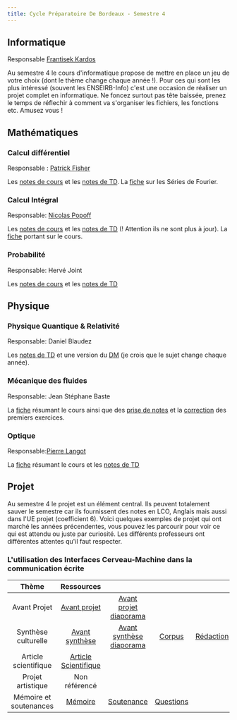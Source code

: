 ```yaml
---
title: Cycle Préparatoire De Bordeaux - Semestre 4
---
```


## Informatique

Responsable [Frantisek Kardos](https://www.labri.fr/index.php?n=Annuaires.Profile&id=Kardos_ID1346656366)

Au semestre 4 le cours d'informatique propose de mettre en place un jeu de votre
choix (dont le thème change chaque année !). Pour ces qui sont les plus
intéressé (souvent les ENSEIRB-Info) c'est une occasion de réaliser un projet
complet en informatique. Ne foncez surtout pas tête baissée, prenez le temps de
réflechir à comment va s'organiser les fichiers, les fonctions etc. Amusez vous !

## Mathématiques

### Calcul différentiel

Responsable : [Patrick Fisher](https://www.math.u-bordeaux.fr/~pfischer/Welcome.html)

Les [notes de cours](maths/diff.pdf) et les [notes de TD](maths/diff-td.pdf).
La [fiche](maths/fourier.pdf) sur les Séries de Fourier.

### Calcul Intégral

Responsable: [Nicolas Popoff](https://www.math.u-bordeaux.fr/~npopoff/)

Les [notes de cours](maths/int.pdf) et les [notes de
TD](maths/int-td.pdf) (! Attention ils ne sont plus à jour).
La [fiche](maths/int-fiches.pdf) portant sur le cours.

### Probabilité

Responsable: Hervé Joint

Les [notes de cours](maths/proba.pdf) et les [notes de TD](maths/proba-td.pdf)

## Physique

### Physique Quantique & Relativité

Responsable: Daniel Blaudez

Les [notes de TD](physique/rel-quant.pdf) et une version
du [DM](physique/dm.pdf) (je crois que le sujet change
chaque année).

### Mécanique des fluides

Responsable: Jean Stéphane Baste

La [fiche](physique/meca.pdf) résumant le cours ainsi
que des [prise de notes](physique/meca-cours.pdf) et la
[correction](physique/meca-td.pdf) des premiers exercices.

### Optique

Responsable:[Pierre Langot](https://www.loma.cnrs.fr/pierre-langot/)

La [fiche](physique/Optique-fiches.pdf) résumant le cours et les [notes de TD](physique/opt-td.pdf)

## Projet

Au semestre 4 le projet est un élément central. Ils peuvent totalement sauver
le semestre car ils fournissent des notes en LCO, Anglais mais aussi dans l'UE
projet (coefficient 6). Voici quelques exemples de projet qui ont marché les
années précendentes, vous pouvez les parcourir pour voir ce qui est attendu ou
juste par curiosité. Les différents professeurs ont différentes attentes qu'il
faut respecter.

### L'utilisation des Interfaces Cerveau-Machine dans la communication écrite

|         Thème          |       Ressources       |                            |             |             |
|:----------------------:|:----------------------:|:--------------------------:|:-----------:|:-----------:|
|      Avant Projet      |     [Avant projet]     |  [Avant projet diaporama]  |             |             |
|  Synthèse culturelle   |    [Avant synthèse]    | [Avant synthèse diaporama] |  [Corpus]   | [Rédaction] |
|  Article scientifique  | [Article Scientifique] |                            |             |             |
|   Projet artistique    |     Non référencé      |                            |             |             |
| Mémoire et soutenances |       [Mémoire]        |        [Soutenance]        | [Questions] |             |

[Article Scientifique]:projet/article.pdf

[Avant projet diaporama]:projet/article-diap.pdf

[Avant projet]:projet/avant-projet.pdf

[Avant synthèse]:projet/avant-synthese.pdf

[Avant synthèse diaporama]:projet/avant-synthese-diap.pdf

[Corpus]:projet/corpus.pdf

[Rédaction]:projet/redac.pdf

[Mémoire]:projet/memoire.pdf

[Soutenance]:projet/soutenance.pdf

[Questions]:projet/questions.pdf
